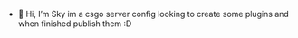 - 👋 Hi, I’m Sky im a csgo server config looking to create some plugins and when finished publish them :D
